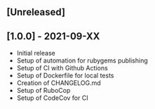 ## [Unreleased]

## [1.0.0] - 2021-09-XX

- Initial release
- Setup of automation for rubygems publishing
- Setup of CI with Github Actions
- Setup of Dockerfile for local tests
- Creation of CHANGELOG.md
- Setup of RuboCop
- Setup of CodeCov for CI
